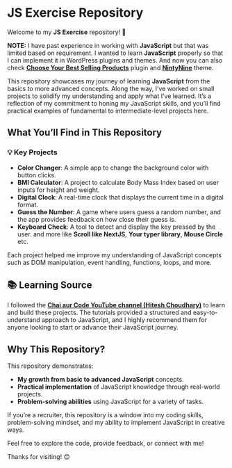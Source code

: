 # JS Exercise Repository

Welcome to my **JS Exercise** repository! 🚀

**NOTE:** I have past experience in working with **JavaScript** but that was limited based on requirement. I wanted to learn **JavaScript** properly so that I can implement it in WordPress plugins and themes. And now you can also check **[Choose Your Best Selling Products](https://github.com/veerajxcode/chooseyourbestsellingproducts)** plugin and **[NintyNine](https://github.com/veerajxcode/ninty-nine)** theme.

This repository showcases my journey of learning **JavaScript** from the basics to more advanced concepts. Along the way, I’ve worked on small projects to solidify my understanding and apply what I’ve learned. It’s a reflection of my commitment to honing my JavaScript skills, and you’ll find practical examples of fundamental to intermediate-level projects here.

## What You’ll Find in This Repository

### 💡 Key Projects
- **Color Changer**: A simple app to change the background color with button clicks.
- **BMI Calculator**: A project to calculate Body Mass Index based on user inputs for height and weight.
- **Digital Clock**: A real-time clock that displays the current time in a digital format.
- **Guess the Number**: A game where users guess a random number, and the app provides feedback on how close their guess is.
- **Keyboard Check**: A tool to detect and display the key pressed by the user.
  and more like **Scroll like NextJS**, **Your typer library**, **Mouse Circle** etc.

Each project helped me improve my understanding of JavaScript concepts such as DOM manipulation, event handling, functions, loops, and more.

## 📚 Learning Source

I followed the **[Chai aur Code YouTube channel (Hitesh Choudhary)](https://www.youtube.com/@chaiaurcode)** to learn and build these projects. The tutorials provided a structured and easy-to-understand approach to JavaScript, and I highly recommend them for anyone looking to start or advance their JavaScript journey.

## Why This Repository?

This repository demonstrates:
- **My growth from basic to advanced JavaScript** concepts.
- **Practical implementation** of JavaScript knowledge through real-world projects.
- **Problem-solving abilities** using JavaScript for a variety of tasks.
  
If you’re a recruiter, this repository is a window into my coding skills, problem-solving mindset, and my ability to implement JavaScript in creative ways.

Feel free to explore the code, provide feedback, or connect with me!

Thanks for visiting! 😊
